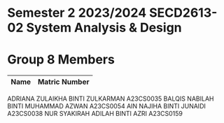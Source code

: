 # Semester 2 2023/2024 SECD2613-02 System Analysis & Design

# Group 8 Members
| Name |Matric Number|
|------|-------------|
ADRIANA ZULAIKHA BINTI ZULKARMAN A23CS0035
BALQIS NABILAH BINTI MUHAMMAD AZWAN A23CS0054
AIN NAJIHA BINTI JUNAIDI A23CS0038
NUR SYAKIRAH ADILAH BINTI AZRI A23CS0159


